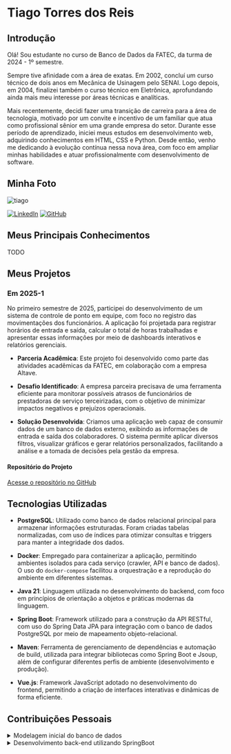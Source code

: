 # Tiago Torres dos Reis

## Introdução

Olá! Sou estudante no curso de Banco de Dados da FATEC, da turma de 2024 - 1º semestre.

Sempre tive afinidade com a área de exatas. Em 2002, concluí um curso técnico de dois anos em Mecânica de Usinagem pelo SENAI. Logo depois, em 2004, finalizei também o curso técnico em Eletrônica, aprofundando ainda mais meu interesse por áreas técnicas e analíticas.

Mais recentemente, decidi fazer uma transição de carreira para a área de tecnologia, motivado por um convite e incentivo de um familiar que atua como profissional sênior em uma grande empresa do setor. Durante esse período de aprendizado, iniciei meus estudos em desenvolvimento web, adquirindo conhecimentos em HTML, CSS e Python. Desde então, venho me dedicando à evolução contínua nessa nova área, com foco em ampliar minhas habilidades e atuar profissionalmente com desenvolvimento de software.

## Minha Foto

![tiago](https://github.com/user-attachments/assets/2715b681-6533-41bd-a176-4ec9130a1a90)

[![LinkedIn](https://img.shields.io/badge/LinkedIn-0077B5?style=for-the-badge&logo=linkedin&logoColor=white)](https://www.linkedin.com/in/tiago-torres-dos-reis/) [![GitHub](https://img.shields.io/badge/GitHub-100000?style=for-the-badge&logo=github&logoColor=white)](https://github.com/TiagoTReis)

## Meus Principais Conhecimentos

TODO

## Meus Projetos

### Em 2025-1

No primeiro semestre de 2025, participei do desenvolvimento de um sistema de controle de ponto em equipe, com foco no registro das movimentações dos funcionários. A aplicação foi projetada para registrar horários de entrada e saída, calcular o total de horas trabalhadas e apresentar essas informações por meio de dashboards interativos e relatórios gerenciais.

- **Parceria Acadêmica**: Este projeto foi desenvolvido como parte das atividades acadêmicas da FATEC, em colaboração com a empresa Altave.

- **Desafio Identificado**: A empresa parceira precisava de uma ferramenta eficiente para monitorar possíveis atrasos de funcionários de prestadoras de serviço terceirizadas, com o objetivo de minimizar impactos negativos e prejuízos operacionais.

- **Solução Desenvolvida**: Criamos uma aplicação web capaz de consumir dados de um banco de dados externo, exibindo as informações de entrada e saída dos colaboradores. O sistema permite aplicar diversos filtros, visualizar gráficos e gerar relatórios personalizados, facilitando a análise e a tomada de decisões pela gestão da empresa.


#### Repositório do Projeto

[Acesse o repositório no GitHub](https://github.com/SQLutions-FATEC/API-3-Semestre)


## Tecnologias Utilizadas

- **PostgreSQL**: Utilizado como banco de dados relacional principal para armazenar informações estruturadas. Foram criadas tabelas normalizadas, com uso de índices para otimizar consultas e triggers para manter a integridade dos dados.

- **Docker**: Empregado para containerizar a aplicação, permitindo ambientes isolados para cada serviço (crawler, API e banco de dados). O uso do `docker-compose` facilitou a orquestração e a reprodução do ambiente em diferentes sistemas.

- **Java 21**: Linguagem utilizada no desenvolvimento do backend, com foco em princípios de orientação a objetos e práticas modernas da linguagem.

- **Spring Boot**: Framework utilizado para a construção da API RESTful, com uso do Spring Data JPA para integração com o banco de dados PostgreSQL por meio de mapeamento objeto-relacional.

- **Maven**: Ferramenta de gerenciamento de dependências e automação de build, utilizada para integrar bibliotecas como Spring Boot e Jsoup, além de configurar diferentes perfis de ambiente (desenvolvimento e produção).

- **Vue.js**: Framework JavaScript adotado no desenvolvimento do frontend, permitindo a criação de interfaces interativas e dinâmicas de forma eficiente.

## Contribuições Pessoais

<details>
  <summary>Modelagem inicial do banco de dados</summary>
<br>
Em conjunto com os demais membros do grupo, definimos a estrutura inicial do banco de dados, incluindo suas tabelas e relacionamentos. O foco foi criar um esquema que atendesse aos fluxos prioritários mapeados, com uma abordagem de visibilidade limitada a longo prazo. Para garantir a coerência e facilitar as alterações, elaboramos um dump do banco que é inicializado junto ao Docker, minimizando assim os conflitos decorrentes de futuras modificações em relacionamentos, tabelas ou na adição de novos componentes.


![Diagrama de Modelagem](fotos/modelagem.png)

</details>

<details>
  <summary>Desenvolvimento back-end utilizando SpringBoot</summary>

Minha contribuição durante o desenvolvimento incluiu a refatoração pontual do código, meu objetivo era visar a otimização e a manutenibilidade. Intensifiquei esse trabalho nas semanas finais, próximo à entrega, focando nos seguintes pontos de melhoria:

  <details>
    <summary>Estruturação de dados (DTO)</summary>

Definição e implementação de DTOs (Data Transfer Objects) para organizar e otimizar a transferência de dados entre as camadas da aplicação.

![Refatoracao de DTO](fotos/refatoracao-de-dto.png)

  </details>

  <details>
    <summary>Padronização de Código</summary>

Estabelecimento de padrões de código para garantir consistência, legibilidade e manutenção eficiente do projeto.

![padronizacao](fotos/padronizacao.png)
  </details>

<details>
  <summary>Endpoint para exportações em Larga Escala </summary>
  
  Criação de endpoints para ignorar a paginação e trazer todos os dados do banco.

  
  


</details>

## Hard Skills

- **Java e Orientação a Objetos**: Domínio básico no desenvolvimento com Java, utilizando conceitos fundamentais de orientação a objetos e boas práticas como os princípios SOLID. Experiência inicial na criação de soluções simples, com uso de estruturas como coleções, tratamento de exceções, lambdas e streams.

- **PostgreSQL**: Conhecimento básico em modelagem de bancos de dados relacionais, com experiência na criação de tabelas, consultas SQL e entendimento dos fundamentos de integridade e desempenho em ambientes de desenvolvimento.

- **Scrum Master**: Atuei como Scrum Master em projeto acadêmico, facilitando cerimônias ágeis (como daily meetings, reviews e retrospectives), promovendo a comunicação entre os membros do time e auxiliando na remoção de impedimentos para garantir o andamento contínuo do projeto.

## Soft Skills

- **Organização e gerenciamento de tempo**: Como Scrum Master do projeto, eu era responsável por acompanhar e gerenciar o desenvolvimento da equipe. Para isso, utilizávamos o JIRA como ferramenta central de organização. Eu mantinha um cronograma com metas semanais e monitorava o andamento das tarefas por meio do gráfico de burndown, o que ajudava a visualizar o progresso do time e a identificar possíveis gargalos. Essa gestão foi essencial para garantir entregas dentro do prazo, mesmo durante períodos com múltiplas demandas acadêmicas.

- **Empatia**: Durante o projeto, percebi que alguns membros da equipe estavam com dificuldade para avançar em determinadas tarefas. Para ajudar, propus sessões de *peer programming*, o que nos permitiu resolver bloqueios técnicos de forma colaborativa e mais rápida. Também organizei reuniões rápidas para replanejar tarefas e garantir o alinhamento com os objetivos da sprint — essas reuniões aconteceram tanto presencialmente, no ambiente da faculdade, quanto remotamente, por meio do Discord, de acordo com a disponibilidade da equipe.


- **Colaboração**: Mantive uma postura aberta para escutar as ideias de todos, incentivando um ambiente de respeito e diálogo constante. Em momentos de desacordo técnico, ajudei a transformar divergências em aprendizados coletivos, promovendo decisões em conjunto e valorizando diferentes perspectivas. Quando o cliente não respondia no Slack, busquei orientação com o professor M2, que me aconselhou a envolver a professora P2 para destravar a equipe, garantindo que o fluxo do projeto não fosse prejudicado.

